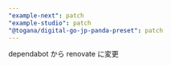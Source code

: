 ```yaml
---
"example-next": patch
"example-studio": patch
"@togana/digital-go-jp-panda-preset": patch
---
```


dependabot から renovate に変更
